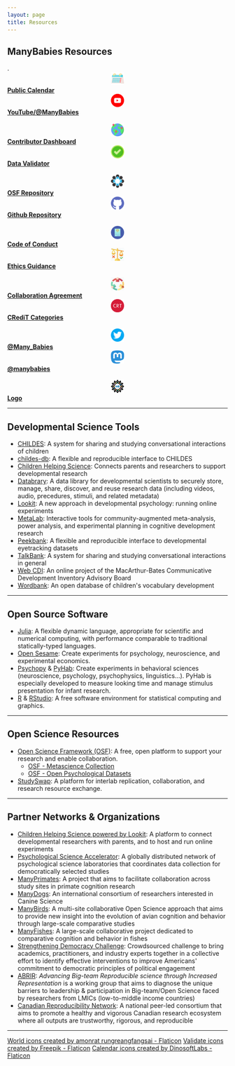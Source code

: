 ```yaml
---
layout: page
title: Resources
---
```



## ManyBabies Resources

<section>
  <div class="container">
    <div class="row" align="center">
      <div class="col-sm-6 col-xs-6" align="left">
        .
      </div>
    </div>
    <div class="row" align="center">
      <div class="col-sm-1 col-xs-6" align="center">
        <img src="/assets/img/calendar.png" alt="calendar" width="30" height="30"> 
      </div>
      <div class="col-sm-4 col-xs-6" align="left">
        <a href="{{site.baseurl}}/calendar/"><b> Public Calendar</b></a>
      </div>
      <div class="col-sm-1 col-xs-6" align="left">
      </div>
      <div class="col-sm-1 col-xs-6" align="center">
        <img src="/assets/img/youtube.png" alt="YouTube logo" width="30" height="30"> 
      </div>
      <div class="col-sm-4 col-xs-6" align="left">
        <a href="https://www.youtube.com/@manybabies" target="_blank"><b> YouTube/@ManyBabies</b></a>
      </div>
    </div>
    <br>
    <div class="row" align="center">
      <div class="col-sm-1 col-xs-6" align="center">
        <img src="/assets/img/pin.png" alt="globe with pins" width="30" height="30"> 
      </div>
      <div class="col-sm-4 col-xs-6" align="left">
        <a href="https://manybabies.shinyapps.io/shiny_mb_map/"><b> Contributor Dashboard</b></a>
      </div>
      <div class="col-sm-1 col-xs-6" align="left">
      </div>
      <div class="col-sm-1 col-xs-6" align="center">
        <img src="/assets/img/validate.png" alt="checkmark" width="30" height="30"> 
      </div>
      <div class="col-sm-4 col-xs-6" align="left">
        <a href="https://manybabies.shinyapps.io/validator/"><b> Data Validator</b></a>
      </div>
    </div>
    <br>
    <div class="row" align="center">
      <div class="col-sm-1 col-xs-6" align="center">
        <img src="/assets/img/OSF.png" alt="OSF logo" width="30" height="30"> 
      </div>
      <div class="col-sm-4 col-xs-6" align="left">
        <a href="https://osf.io/rpw6d/"><b> OSF Repository</b></a>
      </div>
      <div class="col-sm-1 col-xs-6" align="left">
      </div>
      <div class="col-sm-1 col-xs-6" align="center">
        <img src="/assets/img/github.png" alt="Github logo" width="30" height="30"> 
      </div>
      <div class="col-sm-4 col-xs-6" align="left">
        <a href="https://github.com/manybabies"><b> Github Repository</b></a>
      </div>
    </div>
    <br>
    <div class="row" align="center">
      <div class="col-sm-1 col-xs-6" align="center">
        <img src="/assets/img/code.png" alt="code of conduct" width="30" height="30"> 
      </div>
      <div class="col-sm-4 col-xs-6" align="left">
        <a href="{{site.baseurl}}/code_conduct/"><b> Code of Conduct</b></a>
      </div>
      <div class="col-sm-1 col-xs-6" align="left">
      </div>
      <div class="col-sm-1 col-xs-6" align="center">
        <img src="/assets/img/ethics.png" alt="ethics" width="30" height="30"> 
      </div>
      <div class="col-sm-4 col-xs-6" align="left">
        <a href="https://drive.google.com/file/d/1QSaPAgf5Y0jmli6BC0fGMS_PMniAvyd-/view?usp=share_link"><b> Ethics Guidance</b></a>
      </div>
    </div>
    <br>
    <div class="row" align="center">
      <div class="col-sm-1 col-xs-6" align="center">
        <img src="/assets/img/collaboration.png" alt="collaboration agreement" width="30" height="30"> 
      </div>
      <div class="col-sm-5 col-xs-6" align="left">
        <a href="https://drive.google.com/file/d/1iEF93crL8iEMAo0HVnEYHZDcwO7ZtxxJ/view?usp=share_link"><b> Collaboration Agreement</b></a>
      </div>
      <div class="col-sm-1 col-xs-6" align="center">
        <img src="/assets/img/credit-icon.png" alt="CRediT categories" width="30" height="30"> 
      </div>
      <div class="col-sm-4 col-xs-6" align="left">
        <a href="https://drive.google.com/file/d/1aoFctk4pDujOg8UV7LLuWA3o42uO718Z/view?usp=share_link"><b> CRediT Categories</b></a>
      </div>
    </div>
    <br>
    <div class="row" align="center">
      <div class="col-sm-1 col-xs-6" align="center">
        <img src="/assets/img/twitter.png" alt="twitter logo" width="30" height="30"> 
      </div>
      <div class="col-sm-4 col-xs-6" align="left">
        <a href="https://twitter.com/Many_Babies"><b> @Many_Babies</b></a>
      </div>
      <div class="col-sm-1 col-xs-6" align="left">
      </div>
      <div class="col-sm-1 col-xs-6" align="center">
        <img src="/assets/img/mastodon.png" alt="mastodon logo" width="30" height="30"> 
      </div>
      <div class="col-sm-4 col-xs-6" align="left">
        <a href="https://nerdculture.de/@manybabies"><b> @manybabies</b></a>
      </div>
    </div>
    <br>
    <div class="row" align="center">
      <div class="col-sm-1 col-xs-6" align="center">
        <img src="/assets/img/avatar-icon-2022.png" alt="ManyBabies logo" width="30" height="30"> 
      </div>
      <div class="col-sm-4 col-xs-6" align="left">
        <a href="{{site.baseurl}}/assets/img/avatar-icon-2022.png/"><b> Logo</b></a>
      </div>
      <div class="col-sm-1 col-xs-6" align="left">
      </div>
    </div>
  </div>
</section>



***

## Developmental Science Tools
* [CHILDES](https://childes.talkbank.org/): A system for sharing and studying conversational interactions of children
* [childes-db](https://langcog.github.io/childes-db-website/): A flexible and reproducible interface to CHILDES
* [Children Helping Science](https://childrenhelpingscience.com/): Connects parents and researchers to support developmental research
* [Databrary](https://nyu.databrary.org/): A data library for developmental scientists to securely store, manage, share, discover, and reuse research data (including videos, audio, precedures, stimuli, and related metadata)
* [Lookit](https://lookit.mit.edu/): A new approach in developmental psychology: running online experiments
* [MetaLab](http://metalab.stanford.edu): Interactive tools for community-augmented meta-analysis, power analysis, and experimental planning in cognitive development research
* [Peekbank](https://peekbank.stanford.edu/): A flexible and reproducible interface to developmental eyetracking datasets
* [TalkBank](https://talkbank.org/): A system for sharing and studying conversational interactions in general
* [Web CDI](https://webcdi.stanford.edu/): An online project of the MacArthur-Bates Communicative Development Inventory Advisory Board
* [Wordbank](http://wordbank.stanford.edu/): An open database of children's vocabulary development


***

## Open Source Software
* [Julia](http://julialang.org/): A flexible dynamic language, appropriate for scientific and numerical computing, with performance comparable to traditional statically-typed languages.
* [Open Sesame](https://osdoc.cogsci.nl/): Create experiments for psychology, neuroscience, and experimental economics.
* [Psychopy](https://www.psychopy.org/) & [PyHab](https://github.com/jfkominsky/PyHab/): Create experiments in behavioral sciences (neuroscience, psychology, psychophysics, linguistics...). PyHab is especially developed to measure looking time and manage stimulus presentation for infant research.
* [R](https://www.r-project.org/) & [RStudio](https://rstudio.com/): A free software environment for statistical computing and graphics.

***

## Open Science Resources
* [Open Science Framework (OSF)](https://osf.io/): A free, open platform to support your research and enable collaboration.
  * [OSF - Metascience Collection](https://osf.io/collections/metascience/discover)
  * [OSF - Open Psychological Datasets](https://osf.io/th8ew/)
* [StudySwap](https://osf.io/meetings/StudySwap/): A platform for interlab replication, collaboration, and research resource exchange.


***

## Partner Networks & Organizations
* [Children Helping Science powered by Lookit](https://lookit.mit.edu/): A platform to connect developmental researchers with parents, and to host and run online experiments
* [Psychological Science Accelerator](https://psysciacc.org/): A globally distributed network of psychological science laboratories that coordinates data collection for democratically selected studies
* [ManyPrimates](https://manyprimates.github.io/): A project that aims to facilitate collaboration across study sites in primate cognition research
* [ManyDogs](https://manydogsproject.github.io/): An international consortium of researchers interested in Canine Science
* [ManyBirds](http://themanybirds.com/): A multi-site collaborative Open Science approach that aims to provide new insight into the evolution of avian cognition and behavior through large-scale comparative studies
* [ManyFishes](https://twitter.com/TheManyFishes): A large-scale collaborative project dedicated to comparative cognition and behavior in fishes
* [Strengthening Democracy Challenge](https://www.strengtheningdemocracychallenge.org/): Crowdsourced challenge to bring academics, practitioners, and industry experts together in a collective effort to identify effective interventions to improve Americans' commitment to democratic principles of political engagement
* [ABRIR](https://abrirpsy.org/): *Advancing Big-team Reproducible science through Increased Representation* is a working group that aims to diagnose the unique barriers to leadership & participation in Big-team/Open Science faced by researchers from LMICs (low-to-middle income countries)
* [Canadian Reproducibility Network](https://carn-recar.ca/): A national peer-led consortium that aims to promote a healthy and vigorous Canadian research ecosystem where all outputs are trustworthy, rigorous, and reproducible



***
<a href="https://www.flaticon.com/free-icons/world" title="world icons">World icons created by amonrat rungreangfangsai - Flaticon</a>
<a href="https://www.flaticon.com/free-icons/validate" title="validate icons">Validate icons created by Freepik - Flaticon</a>
<a href="https://www.flaticon.com/free-icons/calendar" title="calendar icons">Calendar icons created by DinosoftLabs - Flaticon</a>